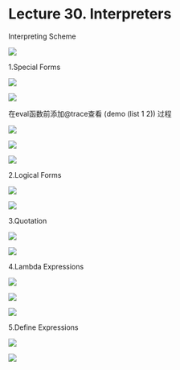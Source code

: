 # Lecture 30. Interpreters

Interpreting Scheme

![](image/image_Zi1Duq6hsB.png)

&#x20;

1.Special Forms

![](image/1678367928745_PRdV0RDX8g.png)

![](image/1678368079217_sswtbl_HHt.png)

在eval函数前添加@trace查看 (demo (list 1 2)) 过程

![](image/image_HTrf0HAtF0.png)

![](image/image_4lrb-h-_Ux.png)

![](image/1678368753574_a3hxAdhY6L.png)

2.Logical Forms

![](image/image_V6MiutOgG7.png)

![](image/image_8BU8Hgwxnn.png)

3.Quotation

![](image/image_8gsLwVwK9_.png)

![](image/image_IHoZezTjdN.png)

4.Lambda Expressions

![](image/1678369860420_KB1BWNclZ4.png)

![](image/1678369915938_oAKa8ijovw.png)

![](image/1678370026328_4laYEUf5RM.png)

5.Define Expressions

![](image/image_fKCzNqjaii.png)

![](image/1678370495605_Zzm4f1FxTe.png)
